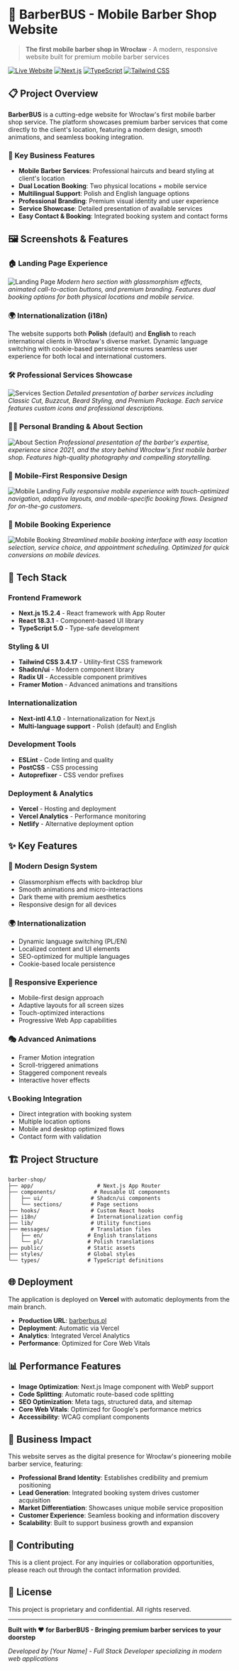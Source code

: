 # 💈 BarberBUS - Mobile Barber Shop Website

> **The first mobile barber shop in Wrocław** - A modern, responsive website built for premium mobile barber services

[![Live Website](https://img.shields.io/badge/🌐_Live_Site-barberbus.pl-blue?style=for-the-badge)](https://barberbus.pl)
[![Next.js](https://img.shields.io/badge/Next.js-15.2.4-black?style=for-the-badge&logo=next.js)](https://nextjs.org/)
[![TypeScript](https://img.shields.io/badge/TypeScript-5.0-blue?style=for-the-badge&logo=typescript)](https://www.typescriptlang.org/)
[![Tailwind CSS](https://img.shields.io/badge/Tailwind_CSS-3.4.17-38B2AC?style=for-the-badge&logo=tailwind-css)](https://tailwindcss.com/)

## 📋 Project Overview

**BarberBUS** is a cutting-edge website for Wrocław's first mobile barber shop service. The platform showcases premium barber services that come directly to the client's location, featuring a modern design, smooth animations, and seamless booking integration.

### 🎯 Key Business Features
- **Mobile Barber Services**: Professional haircuts and beard styling at client's location
- **Dual Location Booking**: Two physical locations + mobile service
- **Multilingual Support**: Polish and English language options
- **Professional Branding**: Premium visual identity and user experience
- **Service Showcase**: Detailed presentation of available services
- **Easy Contact & Booking**: Integrated booking system and contact forms

## 🖼️ Screenshots & Features

### 🏠 **Landing Page Experience**
![Landing Page](./public/readme/landing.png)
*Modern hero section with glassmorphism effects, animated call-to-action buttons, and premium branding. Features dual booking options for both physical locations and mobile service.*

### 🌍 **Internationalization (i18n)**
The website supports both **Polish** (default) and **English** to reach international clients in Wrocław's diverse market. Dynamic language switching with cookie-based persistence ensures seamless user experience for both local and international customers.

### 🛠️ **Professional Services Showcase**
![Services Section](./public/readme/ourservices.png)
*Detailed presentation of barber services including Classic Cut, Buzzcut, Beard Styling, and Premium Package. Each service features custom icons and professional descriptions.*

### 👨‍💼 **Personal Branding & About Section**
![About Section](./public/readme/aboutme.png)
*Professional presentation of the barber's expertise, experience since 2021, and the story behind Wrocław's first mobile barber shop. Features high-quality photography and compelling storytelling.*

### 📱 **Mobile-First Responsive Design**
![Mobile Landing](./public/readme/mobilelanding.PNG)
*Fully responsive mobile experience with touch-optimized navigation, adaptive layouts, and mobile-specific booking flows. Designed for on-the-go customers.*

### 📅 **Mobile Booking Experience**
![Mobile Booking](./public/readme/mobilebookavisit.PNG)
*Streamlined mobile booking interface with easy location selection, service choice, and appointment scheduling. Optimized for quick conversions on mobile devices.*

## 🚀 Tech Stack

### **Frontend Framework**
- **Next.js 15.2.4** - React framework with App Router
- **React 18.3.1** - Component-based UI library
- **TypeScript 5.0** - Type-safe development

### **Styling & UI**
- **Tailwind CSS 3.4.17** - Utility-first CSS framework
- **Shadcn/ui** - Modern component library
- **Radix UI** - Accessible component primitives
- **Framer Motion** - Advanced animations and transitions

### **Internationalization**
- **Next-intl 4.1.0** - Internationalization for Next.js
- **Multi-language support** - Polish (default) and English

### **Development Tools**
- **ESLint** - Code linting and quality
- **PostCSS** - CSS processing
- **Autoprefixer** - CSS vendor prefixes

### **Deployment & Analytics**
- **Vercel** - Hosting and deployment
- **Vercel Analytics** - Performance monitoring
- **Netlify** - Alternative deployment option

## ✨ Key Features

### 🎨 **Modern Design System**
- Glassmorphism effects with backdrop blur
- Smooth animations and micro-interactions
- Dark theme with premium aesthetics
- Responsive design for all devices

### 🌍 **Internationalization**
- Dynamic language switching (PL/EN)
- Localized content and UI elements
- SEO-optimized for multiple languages
- Cookie-based locale persistence

### 📱 **Responsive Experience**
- Mobile-first design approach
- Adaptive layouts for all screen sizes
- Touch-optimized interactions
- Progressive Web App capabilities

### 🎭 **Advanced Animations**
- Framer Motion integration
- Scroll-triggered animations
- Staggered component reveals
- Interactive hover effects

### 📞 **Booking Integration**
- Direct integration with booking system
- Multiple location options
- Mobile and desktop optimized flows
- Contact form with validation

## 🏗️ Project Structure

```
barber-shop/
├── app/                    # Next.js App Router
├── components/            # Reusable UI components
│   ├── ui/               # Shadcn/ui components
│   └── sections/         # Page sections
├── hooks/                # Custom React hooks
├── i18n/                 # Internationalization config
├── lib/                  # Utility functions
├── messages/             # Translation files
│   ├── en/              # English translations
│   └── pl/              # Polish translations
├── public/              # Static assets
├── styles/              # Global styles
└── types/               # TypeScript definitions
```

## 🌐 Deployment

The application is deployed on **Vercel** with automatic deployments from the main branch.

- **Production URL**: [barberbus.pl](https://barberbus.pl)
- **Deployment**: Automatic via Vercel
- **Analytics**: Integrated Vercel Analytics
- **Performance**: Optimized for Core Web Vitals

## 📊 Performance Features

- **Image Optimization**: Next.js Image component with WebP support
- **Code Splitting**: Automatic route-based code splitting
- **SEO Optimization**: Meta tags, structured data, and sitemap
- **Core Web Vitals**: Optimized for Google's performance metrics
- **Accessibility**: WCAG compliant components

## 🎯 Business Impact

This website serves as the digital presence for Wrocław's pioneering mobile barber service, featuring:

- **Professional Brand Identity**: Establishes credibility and premium positioning
- **Lead Generation**: Integrated booking system drives customer acquisition
- **Market Differentiation**: Showcases unique mobile service proposition
- **Customer Experience**: Seamless booking and information discovery
- **Scalability**: Built to support business growth and expansion

## 🤝 Contributing

This is a client project. For any inquiries or collaboration opportunities, please reach out through the contact information provided.

## 📄 License

This project is proprietary and confidential. All rights reserved.

---

**Built with ❤️ for BarberBUS - Bringing premium barber services to your doorstep**

*Developed by [Your Name] - Full Stack Developer specializing in modern web applications*
